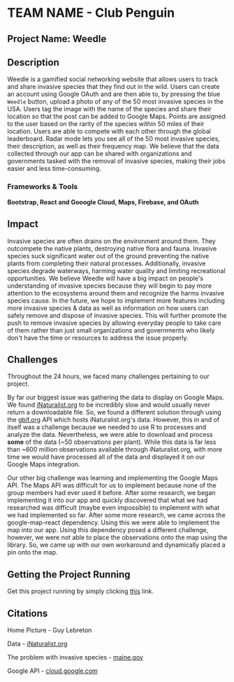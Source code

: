 # TEAM NAME - Club Penguin 

## Project Name: Weedle

## Description
Weedle is a gamified social networking website that allows users to track and share invasive species that they find out in the wild. Users can create an account using Google OAuth and are then able to, by pressing the blue `Weedle` button, upload a photo of any of the 50 most invasive species in the USA. Users tag the image with the name of the species and share their location so that the post can be added to Google Maps. Points are assigned to the user based on the rarity of the species within 50 miles of their location. Users are able to compete with each other through the global leaderboard. Radar mode lets you see all of the 50 most invasive species, their description, as well as their frequency map. We believe that the data collected through our app can be shared with organizations and governments tasked with the removal of invasive species, making their jobs easier and less time-consuming.

### Frameworks & Tools
**Bootstrap, React and Gooogle Cloud, Maps, Firebase, and OAuth**

## Impact
Invasive species are often drains on the environment around them. They outcompete the native plants, destroying native flora and fauna. Invasive species suck significant water out of the ground preventing the native plants from completing their natural processes. Additionally, invasive species degrade waterways, harming water quality and limiting recreational opportunities. We believe Weedle will have a big impact on people's understanding of invasive species because they will begin to pay more attention to the ecosystems around them and recognize the harms invasive species cause. In the future, we hope to implement more features including more invasive species & data as well as information on how users can safely remove and dispose of invasive species. This will further promote the push to remove invasive species by allowing everyday people to take care of them rather than just small organizations and governments who likely don't have the time or resources to address the issue properly. 

## Challenges
Throughout the 24 hours, we faced many challenges pertaining to our project. 

By far our biggest issue was gathering the data to display on Google Maps. We found [iNaturalist.org](https://www.inaturalist.org/home) to be incredibly slow and would usually never return a downloadable file. So, we found a different solution through using the [gbif.org](https://www.gbif.org/) API which hosts iNaturalist.org's data. However, this in and of itself was a challenge because we needed to use R to processes and analyze the data. Nevertheless, we were able to download and process **some** of the data (~50 observations per plant). While this data is far less than ~600 million observations available through iNaturalist.org, with more time we would have processed all of the data and displayed it on our Google Maps integration.

Our other big challenge was learning and implementing the Google Maps API. The Maps API was difficult for us to implement because none of the group members had ever used it before. After some research, we began implementing it into our app and quickly discovered that what we had researched was difficult (maybe even impossible) to implement with what we had implemented so far. After some more research, we came across the google-map-react dependency. Using this we were able to implement the map into our app. Using this dependency posed a different challenge, however, we were not able to place the observations onto the map using the library. So, we came up with our own workaround and dynamically placed a pin onto the map.

## Getting the Project Running
Get this project running by simply clicking [this](https://weedle-3f1c5.web.app/) link.

## Citations
Home Picture - Guy Lebreton 

Data - [iNaturalist.org](https://www.inaturalist.org/home)

The problem with invasive species - [maine.gov](https://www.maine.gov/dacf/php/documents/nisaweconomics.pdf)

Google API - [cloud.google.com](https://cloud.google.com/)
